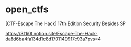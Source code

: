 # open_ctfs

[CTF-Escape The Hack]
17th Edition Security Besides SP

https://311i0t.notion.site/Escape-The-Hack-da8d6ba4fa134d1c8d1701149917c93a?pvs=4
